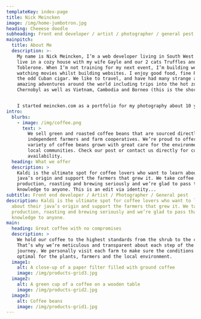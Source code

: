 ```yaml
---
templateKey: index-page
title: Nick Meincken
image: /img/home-jumbotron.jpg
heading: Cheeese doodle
subheading: Front end developer / artist / photographer / general pest
mainpitch:
  title: About Me
  description: >-
    My name is Nick Meincken, I’m a web developer living in South West London. I
    live in a cozy house with my wife Gayle and our 2 cats Truffles and
    Toblerone. When I’m not training for my next event, I’m building websites or
    watching movies whilst building websites. I enjoy good food, fine Rum and
    the odd Cuban cigar. We like to travel, and have had many strange and
    amazing adventures around the world including trips into the hot zone of
    Chernobyl as well as Vietnam, Cambodia and Borneo (this is the short list). 


    I started meincken.com as a portfolio for my photography about 10 years ago, which then evolved into my web portfolio but since the incarnation of my company (Built By Moustache) this site then didn’t really have a use. So I have decided it will be a place for my inane ramblings and work which isn’t web related to sit. This will include my art, design and photography. Over the next few months I will be sorting through my past photography and art to get this all up here.
intro:
  blurbs:
    - image: /img/coffee.png
      text: >
        We sell green and roasted coffee beans that are sourced directly from
        independent farmers and farm cooperatives. We’re proud to offer a
        variety of coffee beans grown with great care for the environment and
        local communities. Check our post or contact us directly for current
        availability.
  heading: What we offer
  description: >
    Kaldi is the ultimate spot for coffee lovers who want to learn about their
    java’s origin and support the farmers that grew it. We take coffee
    production, roasting and brewing seriously and we’re glad to pass that
    knowledge to anyone. This is an edit via identity...
subtitle: Front end developer / Artist / Photographer / General pest
description: Kaldi is the ultimate spot for coffee lovers who want to learn
  about their java’s origin and support the farmers that grew it. We take coffee
  production, roasting and brewing seriously and we’re glad to pass that
  knowledge to anyone.
main:
  heading: Great coffee with no compromises
  description: >
    We hold our coffee to the highest standards from the shrub to the cup.
    That’s why we’re meticulous and transparent about each step of the coffee’s
    journey. We personally visit each farm to make sure the conditions are
    optimal for the plants, farmers and the local environment.
  image1:
    alt: A close-up of a paper filter filled with ground coffee
    image: /img/products-grid3.jpg
  image2:
    alt: A green cup of a coffee on a wooden table
    image: /img/products-grid2.jpg
  image3:
    alt: Coffee beans
    image: /img/products-grid1.jpg
---
```

